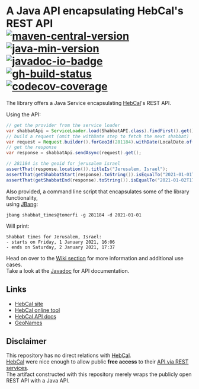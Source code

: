 <!-- markdownlint-disable MD013 -->
# A Java API encapsulating HebCal's REST API</br>[![maven-central-version]][7] [![java-min-version]][11] [![javadoc-io-badge]][9]</br>[![gh-build-status]][0] [![codecov-coverage]][1]
<!-- markdownlint-enable MD013 -->

The library offers a Java Service encapsulating [HebCal][3]'s REST API.

Using the API:

```java
// get the provider from the service loader
var shabbatApi = ServiceLoader.load(ShabbatAPI.class).findFirst().get();
// build a request (omit the withDate step to fetch the next shabbat)
var request = Request.builder().forGeoId(281184).withDate(LocalDate.of(2021, 1, 1)).build();
// get the response
var response = shabbatApi.sendAsync(request).get();

// 281184 is the geoid for jerusalem israel
assertThat(response.location()).titleIs("Jerusalem, Israel");
assertThat(getShabbatStart(response).toString()).isEqualTo("2021-01-01T16:05:00+02:00")
assertThat(getShabbatEnd(response).toString()).isEqualTo("2021-01-02T17:36:00+02:00")
```

Also provided, a command line script that encapsulates some of the library functionality,</br>
using [JBang][12]:

```shell
jbang shabbat_times@tomerfi -g 281184 -d 2021-01-01
```

Will print:

```text
Shabbat times for Jerusalem, Israel:
- starts on Friday, 1 January 2021, 16:06
- ends on Saturday, 2 January 2021, 17:37
```

Head on over to the [Wiki section][8] for more information and additional use cases.</br>
Take a look at the [Javadoc][9] for API documentation.</br>

## Links

- [HebCal site][3]
- [HebCal online tool][4]
- [HebCal API docs][5]
- [GeoNames][10]

## Disclaimer

This repository has no direct relations with [HebCal][3].</br>
[HebCal][3] were nice enough to allow public **free access** to their
[API via REST services][5].</br>
The artifact constructed with this repository merely wraps the publicly open REST API with a Java
API.

<!-- Real Links -->
[0]: https://github.com/TomerFi/hebcal-api/actions/workflows/pre_release.yml
[1]: https://codecov.io/gh/TomerFi/hebcal-api
[3]: https://www.hebcal.com/
[4]: https://www.hebcal.com/shabbat
[5]: https://www.hebcal.com/home/197/shabbat-times-rest-api
[6]: https://www.geonames.org/
[7]: https://search.maven.org/artifact/info.tomfi.hebcal/hebcal-api
[8]: https://github.com/TomerFi/hebcal-api/wiki
[9]: https://javadoc.io/doc/info.tomfi.hebcal/hebcal-api
[10]: https://www.geonames.org/
[11]: https://openjdk.java.net/projects/jdk/11/
[12]: https://www.jbang.dev/
<!-- Badges Links -->
[codecov-coverage]: https://codecov.io/gh/TomerFi/hebcal-api/branch/master/graph/badge.svg
[gh-build-status]: https://github.com/TomerFi/hebcal-api/actions/workflows/pre_release.yml/badge.svg
[maven-central-version]: https://badgen.net/maven/v/maven-central/info.tomfi.hebcal/hebcal-api?icon=maven&label=Maven%20Central
[javadoc-io-badge]: https://javadoc.io/badge2/info.tomfi.hebcal/hebcal-api/Javadoc.io.svg
[java-min-version]: https://badgen.net/badge/Java%20Version/11/5382a1
